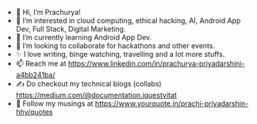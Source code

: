 - 👋 Hi, I’m Prachurya!
- 👀 I’m interested in cloud computing, ethical hacking, AI, Android App Dev, Full Stack, Digital Marketing.
- 🌱 I’m currently learning Android App Dev.
- 💞️ I’m looking to collaborate for hackathons and other events.
- ✨ I love writing, binge watching, travelling and a lot more stuffs.
- 📫 Reach me at https://www.linkedin.com/in/prachurya-priyadarshini-a4bb241ba/
- ✍ Do checkout my technical blogs (collabs) https://medium.com/@documentation.iquestvitat
- 🌟 Follow my musings at https://www.yourquote.in/prachi-priyadarshin-hhy/quotes


<!---
LazyLassie/LazyLassie is a ✨ special ✨ repository because its `README.md` (this file) appears on your GitHub profile.
You can click the Preview link to take a look at your changes.
--->
